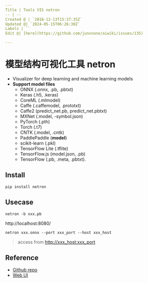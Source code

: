 ```yaml
---
Title | Tools VIS netron
-- | --
Created @ | `2018-12-13T15:37:35Z`
Updated @| `2024-05-15T06:26:30Z`
Labels | ``
Edit @| [here](https://github.com/junxnone/aiwiki/issues/135)

---
```



# 模型结构可视化工具 netron

- Visualizer for deep learning and machine learning models  
- **Support model files**
  - ONNX (.onnx, .pb, .pbtxt)
  - Keras (.h5, .keras)
  - CoreML (.mlmodel)
  - Caffe (.caffemodel, .prototxt)
  - Caffe2 (predict_net.pb, predict_net.pbtxt)
  - MXNet (.model, -symbol.json)
  - PyTorch (.pth)
  - Torch (.t7)
  - CNTK (.model, .cntk)
  - PaddlePaddle (__model__)
  - scikit-learn (.pkl)
  - TensorFlow Lite (.tflite)
  - TensorFlow.js (model.json, .pb)
  - TensorFlow (.pb, .meta, .pbtxt).


## Install 

```
pip install netron
```

## Usecase

```
netron -b xxx.pb
```
http://localhost:8080/

```
netron xxx.onnx --port xxx_port --host xxx_host
```
> access from <http://xxx_host:xxx_port>


## Reference

- [Github repo](https://github.com/lutzroeder/netron)
- [Web UI](https://netron.app/)

